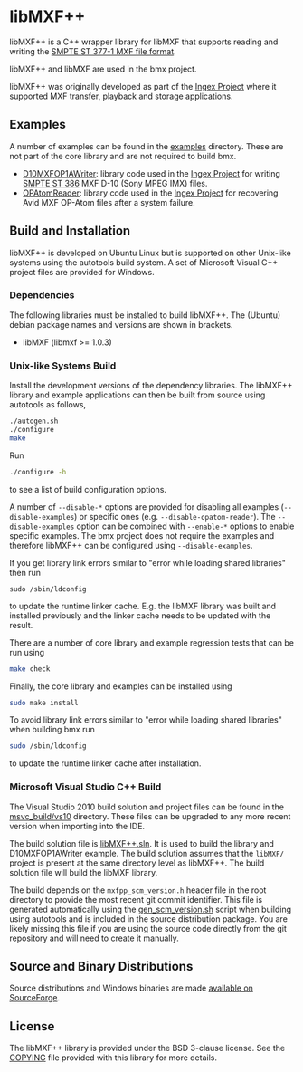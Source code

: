 # libMXF++

libMXF++ is a C++ wrapper library for libMXF that supports reading and writing the [SMPTE ST 377-1 MXF file format](https://ieeexplore.ieee.org/document/7292073).

libMXF++ and libMXF are used in the bmx project.

libMXF++ was originally developed as part of the
[Ingex Project](http://ingex.sourceforge.net/) where it supported MXF transfer,
playback and storage applications.


## Examples

A number of examples can be found in the
[examples](./examples) directory. These are not part of the core library and
are not required to build bmx.
* [D10MXFOP1AWriter](./examples/D10MXFOP1AWriter): library code used in the
[Ingex Project](http://ingex.sourceforge.net/) for writing [SMPTE ST
386](https://ieeexplore.ieee.org/document/7291350) MXF D-10 (Sony MPEG IMX)
files.
* [OPAtomReader](./examples/OPAtomReader): library code used in the
[Ingex Project](http://ingex.sourceforge.net/) for recovering Avid MXF OP-Atom
files after a system failure.


## Build and Installation

libMXF++ is developed on Ubuntu Linux but is supported on other Unix-like
systems using the autotools build system. A set of Microsoft Visual C++ project
files are provided for Windows.


### Dependencies

The following libraries must be installed to build libMXF++. The (Ubuntu) debian
package names and versions are shown in brackets.
* libMXF (libmxf >= 1.0.3)


### Unix-like Systems Build

Install the development versions of the dependency libraries. The libMXF++
library and example applications can then be built from source using autotools
as follows,
```bash
./autogen.sh
./configure
make
```

Run
```bash
./configure -h
```
to see a list of build configuration options.

A number of `--disable-*` options are provided for disabling all examples
(`--disable-examples`) or specific ones (e.g.
`--disable-opatom-reader`). The `--disable-examples` option can be combined with
`--enable-*` options to enable specific examples. The
bmx project does not require the examples and therefore libMXF++ can be
configured using `--disable-examples`.

If you get library link errors similar to "error while loading shared
libraries" then run
```
sudo /sbin/ldconfig
```
to update the runtime linker cache. E.g. the libMXF library was built and
installed previously and the linker cache needs to be updated with the result.

There are a number of core library and example regression tests that can be run
using
```bash
make check
```

Finally, the core library and examples can be installed using
```bash
sudo make install
```

To avoid library link errors similar to "error while loading shared
libraries" when building bmx run
```bash
sudo /sbin/ldconfig
```
to update the runtime linker cache after installation.


### Microsoft Visual Studio C++ Build

The Visual Studio 2010 build solution and project files can be found in the
[msvc_build/vs10](./msvc_build/vs10) directory. These files can be upgraded to
any more recent version when importing into the IDE.

The build solution file is [libMXF++.sln](./msvc_build/vs10/libMXF++.sln).
It is used to build the library and D10MXFOP1AWriter example. The build solution
assumes that the `libMXF/` project is present at the same directory level as
libMXF++. The build solution file will build the libMXF library.

The build depends on the `mxfpp_scm_version.h` header file in the root directory
to provide the most recent git commit identifier. This file is generated
automatically using the [gen_scm_version.sh](./gen_scm_version.sh) script when
building using autotools and is included in the source distribution package.
You are likely missing this file if you are using the source code directly from
the git repository and will need to create it manually.


## Source and Binary Distributions

Source distributions and Windows binaries are made [available on
SourceForge](https://sourceforge.net/projects/bmxlib/files/).


## License

The libMXF++ library is provided under the BSD 3-clause license. See the
[COPYING](./COPYING) file provided with this library for more details.
